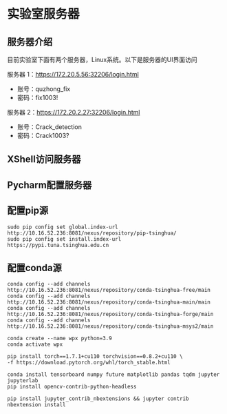 # 实验室服务器

## 服务器介绍

目前实验室下面有两个服务器，Linux系统。以下是服务器的UI界面访问

服务器 1：https://172.20.5.56:32206/login.html

* 账号：quzhong_fix
* 密码：fix1003!

服务器 2：https://172.20.2.27:32206/login.html

* 账号：Crack_detection
* 密码：Crack1003?

## XShell访问服务器



## Pycharm配置服务器



## 配置pip源

```shell
sudo pip config set global.index-url http://10.16.52.236:8081/nexus/repository/pip-tsinghua/
sudo pip config set install.index-url https://pypi.tuna.tsinghua.edu.cn
```



## 配置conda源

```shell
conda config --add channels http://10.16.52.236:8081/nexus/repository/conda-tsinghua-free/main
conda config --add channels http://10.16.52.236:8081/nexus/repository/conda-tsinghua-main/main
conda config --add channels http://10.16.52.236:8081/nexus/repository/conda-tsinghua-forge/main
conda config --add channels http://10.16.52.236:8081/nexus/repository/conda-tsinghua-msys2/main
```



```shell
conda create --name wpx python=3.9
conda activate wpx

pip install torch==1.7.1+cu110 torchvision==0.8.2+cu110 \
-f https://download.pytorch.org/whl/torch_stable.html

conda install tensorboard numpy future matplotlib pandas tqdm jupyter jupyterlab
pip install opencv-contrib-python-headless

pip install jupyter_contrib_nbextensions && jupyter contrib nbextension install
```

